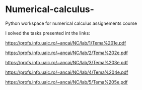 # Numerical-calculus-
Python workspace for numerical calculus assignements course


I solved the tasks presented int the links:

https://profs.info.uaic.ro/~ancai/NC/lab/1/Tema%201e.pdf

https://profs.info.uaic.ro/~ancai/NC/lab/2/Tema%202e.pdf

https://profs.info.uaic.ro/~ancai/NC/lab/3/Tema%203e.pdf

https://profs.info.uaic.ro/~ancai/NC/lab/4/Tema%204e.pdf

https://profs.info.uaic.ro/~ancai/NC/lab/5/Tema%205e.pdf
